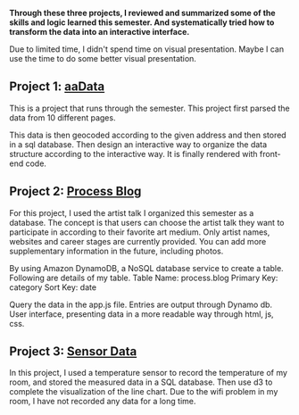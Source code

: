**Through these three projects, I reviewed and summarized some of the skills and logic learned this semester. And systematically tried how to transform the data into an interactive interface.**

 

Due to limited time, I didn't spend time on visual presentation. Maybe I can use the time to do some better visual presentation.

  

## Project 1: [aaData](http://35.173.245.202:8080/aaData)

This is a project that runs through the semester. This project first parsed the data from 10 different pages.

This data is then geocoded according to the given address and then stored in a sql database. Then design an interactive way to organize the data structure according to the interactive way. It is finally rendered with front-end code.

  

## Project 2: [Process Blog](http://35.173.245.202:8080/blog.html)

For this project, I used the artist talk I organized this semester as a database. The concept is that users can choose the artist talk they want to participate in according to their favorite art medium. Only artist names, websites and career stages are currently provided. You can add more supplementary information in the future, including photos.

By using Amazon DynamoDB, a NoSQL database service to create a table. Following are details of my table. Table Name: process.blog Primary Key: category Sort Key: date

Query the data in the app.js file. Entries are output through Dynamo db. User interface, presenting data in a more readable way through html, js, css.

  

## Project 3: [Sensor Data](http://35.173.245.202:8080/sensor.html)

In this project, I used a temperature sensor to record the temperature of my room, and stored the measured data in a SQL database. Then use d3 to complete the visualization of the line chart. Due to the wifi problem in my room, I have not recorded any data for a long time.
